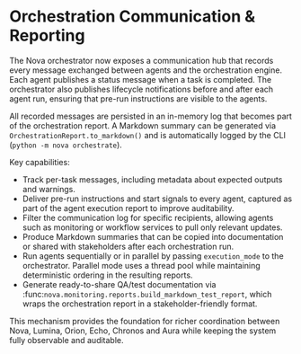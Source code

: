 # Orchestration Communication & Reporting

The Nova orchestrator now exposes a communication hub that records every
message exchanged between agents and the orchestration engine. Each agent
publishes a status message when a task is completed. The orchestrator
also publishes lifecycle notifications before and after each agent run,
ensuring that pre-run instructions are visible to the agents.

All recorded messages are persisted in an in-memory log that becomes part
of the orchestration report. A Markdown summary can be generated via
`OrchestrationReport.to_markdown()` and is automatically logged by the CLI
(`python -m nova orchestrate`).

Key capabilities:

- Track per-task messages, including metadata about expected outputs and
  warnings.
- Deliver pre-run instructions and start signals to every agent, captured
  as part of the agent execution report to improve auditability.
- Filter the communication log for specific recipients, allowing agents
  such as monitoring or workflow services to pull only relevant updates.
- Produce Markdown summaries that can be copied into documentation or
  shared with stakeholders after each orchestration run.
- Run agents sequentially or in parallel by passing ``execution_mode`` to
  the orchestrator. Parallel mode uses a thread pool while maintaining
  deterministic ordering in the resulting reports.
- Generate ready-to-share QA/test documentation via
  :func:`nova.monitoring.reports.build_markdown_test_report`, which wraps
  the orchestration report in a stakeholder-friendly format.

This mechanism provides the foundation for richer coordination between
Nova, Lumina, Orion, Echo, Chronos and Aura while keeping the system fully
observable and auditable.

